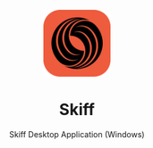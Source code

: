 <p align="center">
  <img width="120" src="./images/Skiff.png" alt="Skiff">
  <h1 align="center">Skiff</h1>
  <p align="center">Skiff Desktop Application (Windows)</p>
</p>
